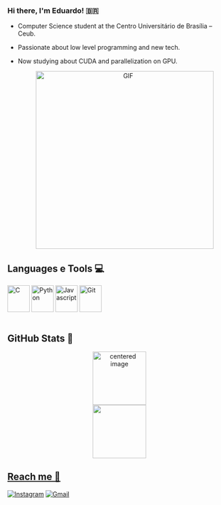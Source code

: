 ###  Hi there, I'm Eduardo! 🇧🇷
- Computer Science student at the Centro Universitário de Brasília – Ceub.
- Passionate about low level programming and new tech.
- Now studying about CUDA and parallelization on GPU.

  <p align="center">
  <img src="https://i.pinimg.com/originals/93/08/1e/93081e266f7f0b20778d2736978b2e84.gif" alt="GIF" width="400">

## Languages e Tools 💻
<div style="display: inline_block">
<img align="center" alt="C" height="60" width="50" src=https://icongr.am/devicon/c-original.svg?size=128&color=currentColor>
<img align="center" alt="Python" height="60" width="50" src="https://cdn.jsdelivr.net/gh/devicons/devicon@latest/icons/python/python-original.svg">
<img align="center" alt="Javascript" height="60" width="50" src="https://cdn.jsdelivr.net/gh/devicons/devicon@latest/icons/python/javascript-original.svg">
<img align="center" alt="Git" height="60" width="50" src="https://www.vectorlogo.zone/logos/git-scm/git-scm-icon.svg">

</div>
<br/> 

## GitHub Stats 💫
<div>
  <a href="https://github.com/eduardolsoares">
  <center>
    <img height="120em" src="https://github-readme-stats.vercel.app/api?username=eduardolsoares&show_icons=true&theme=radical&include_all_commits=true&count_private=true" alt="centered image">
  </center>
  <center>  
    <img height="120em" src="https://github-readme-stats.vercel.app/api/top-langs/?username=eduardolsoares&layout=compact&langs_count=7&theme=radical"/> 
  </center>
</div>

## Reach me 💌
[![Instagram](https://img.shields.io/badge/Instagram-E4405F?style=for-the-badge&logo=instagram&logoColor=white)](https://www.instagram.com/datapaths/) 
[![Gmail](https://img.shields.io/badge/-eduardo.ls@sempreceub.com-D14836?style=for-the-badge&logo=gmail&logoColor=white&link=mailto:eduardo.ls@sempreceub.com)](mailto:eduardo.ls@sempreceub.com)

  
